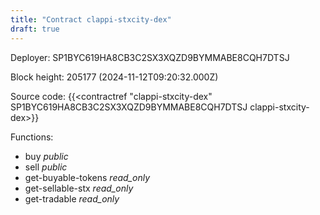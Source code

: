 ```yaml
---
title: "Contract clappi-stxcity-dex"
draft: true
---
```

Deployer: SP1BYC619HA8CB3C2SX3XQZD9BYMMABE8CQH7DTSJ


 



Block height: 205177 (2024-11-12T09:20:32.000Z)

Source code: {{<contractref "clappi-stxcity-dex" SP1BYC619HA8CB3C2SX3XQZD9BYMMABE8CQH7DTSJ clappi-stxcity-dex>}}

Functions:

* buy _public_
* sell _public_
* get-buyable-tokens _read_only_
* get-sellable-stx _read_only_
* get-tradable _read_only_
